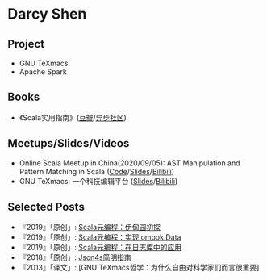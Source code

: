 # Darcy Shen
## Project
+ GNU TeXmacs
+ Apache Spark

## Books
+ 《Scala实用指南》([豆瓣](https://book.douban.com/subject/30249691/)/[异步社区](https://www.epubit.com/bookDetails?id=N14723))

## Meetups/Slides/Videos
+ Online Scala Meetup in China(2020/09/05): AST Manipulation and Pattern Matching in Scala ([Code](https://github.com/sadhen/Arithmetic)/[Slides](https://github.com/sadhen/Arithmetic/blob/master/slides.md)/[Bilibili](https://www.bilibili.com/video/BV1Qa4y1L7dj))
+ GNU TeXmacs: 一个科技编辑平台 ([Slides](https://www.slidestalk.com/u282/GNUTeXmacsSFD2019)/[Bilibili](https://www.bilibili.com/video/BV19741167ik))

## Selected Posts
+ 『2019』「原创」: [Scala元编程：伊甸园初探](https://zhuanlan.zhihu.com/p/53753172)
+ 『2019』「原创」: [Scala元编程：实现lombok.Data](https://zhuanlan.zhihu.com/p/53777641)
+ 『2019』「原创」: [Scala元编程：在日志库中的应用](https://zhuanlan.zhihu.com/p/63778824)
+ 『2018』「原创」: [Json4s简明指南](https://zhuanlan.zhihu.com/p/51860658)
+ 『2013』「译文」: [GNU TeXmacs哲学：为什么自由对科学家们而言很重要]
